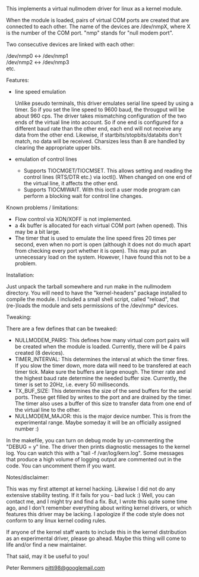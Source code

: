 This implements a virtual nullmodem driver for linux as a kernel module.

When the module is loaded, pairs of virtual COM ports are created that are connected to each other.
The name of the devices are /dev/nmpX, where X is the number of the COM port. "nmp" stands for "null modem port".

Two consecutive devices are linked with each other:

/dev/nmp0 <-> /dev/nmp1  
/dev/nmp2 <-> /dev/nmp3  
etc.


Features:
- line speed emulation

  Unlike pseudo terminals, this driver emulates serial line speed by using a timer.
  So if you set the line speed to 9600 baud, the througput will be about 960 cps.
  The driver takes mismatching configuration of the two ends of the virtual line into account.
  So if one end is configured for a different baud rate than the other end, each end will not
  receive any data from the other end.
  Likewise, if startbits/stopbits/databits don't match, no data will be received.
  Charsizes less than 8 are handled by clearing the appropriate upper bits.

- emulation of control lines
  - Supports TIOCMGET/TIOCMSET.
    This allows setting and reading the control lines (RTS/DTR etc.) via ioctl().
    When changed on one end of the virtual line, it affects the other end.
  - Supports TIOCMIWAIT.
    With this ioctl a user mode program can perform a blocking wait for control line changes.


Known problems / limitations:
- Flow control via XON/XOFF is not implemented.
- a 4k buffer is allocated for each virtual COM port (when opened). This may be a bit large.
- The timer that is used to emulate the line speed fires 20 times per second, even when no port is open
  (although it does not do much apart from checking every port whether it is open).
  This may put an unnecessary load on the system. However, I have found this not to be a problem.


Installation:

Just unpack the tarball somewhere and run make in the nullmodem directory.
You will need to have the "kernel-headers" package installed to compile the module.
I included a small shell script, called "reload", that (re-)loads the module and sets permissions
of the /dev/nmp* devices.

Tweaking:

There are a few defines that can be tweaked:
- NULLMODEM_PAIRS: This defines how many virtual com port pairs will be created when the module is loaded.
  Currently, there will be 4 pairs created (8 devices).
- TIMER_INTERVAL: This determines the interval at which the timer fires.
  If you slow the timer down, more data will need to be transfered at each timer tick.
  Make sure the buffers are large enough. The timer rate and the highest baud rate determine the needed buffer size.
  Currently, the timer is set to 20Hz, i.e. every 50 milliseconds.
- TX_BUF_SIZE: This determines the size of the send buffers for the serial ports.
  These get filled by writes to the port and are drained by the timer.
  The timer also uses a buffer of this size to transfer data from one end of the virtual line to the other.
- NULLMODEM_MAJOR: this is the major device number. This is from the experimental range.
  Maybe someday it will be an officially assigned number :)

In the makefile, you can turn on debug mode by un-commenting the "DEBUG = y" line.
The driver then prints diagnostic messages to the kernel log. You can watch this with a "tail -f /var/log/kern.log".
Some messages that produce a high volume of logging output are commented out in the code.
You can uncomment them if you want.

Notes/disclaimer:

This was my first attempt at kernel hacking. Likewise I did not do any extensive stability testing.
If it fails for you - bad luck :)
Well, you can contact me, and I might try and find a fix.
But, I wrote this quite some time ago, and I don't remember everything about writing kernel drivers,
or which features this driver may be lacking.
I apologize if the code style does not conform to any linux kernel coding rules.

If anyone of the kernel staff wants to include this in the kernel distribution as an experimental driver,
please go ahead. Maybe this thing will come to life and/or find a new maintainer.


That said, may it be useful to you!

Peter Remmers
pitti98@googlemail.com
